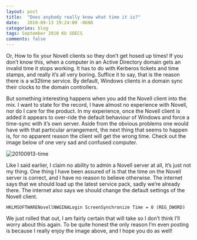```yaml
---
layout: post
title:  "Does anybody really know what time it is?"
date:   2010-09-13 19:24:00 -0600
categories: blog
tags: September 2010 KU SOECS
comments: false
---
```

Or, How to fix your Novell clients so they don’t get hosed up times!
If you don’t know this, when a computer in an Active Directory domain gets an invalid time it stops working. It has to do with Kerberos tickets and time stamps, and really it’s all very boring. Suffice it to say, that is the reason there is a w32time service. By default, Windows clients in a domain sync their clocks to the domain controllers.

But something interesting happens when you add the Novell client into the mix. I want to state for the record, I have almost no experience with Novell, nor do I care for the product. In my experience, once the Novell client is added it appears to over-ride the default behaviour of Windows and force a time-sync with it’s own server. Aside from the obvious problems one would have with that particular arrangement, the next thing that seems to happen is, for no apparent reason the client will get the wrong time. Check out the image below of one very sad and confused computer.

![20100913-time](https://prdwebappstorage.blob.core.windows.net/pattontech/images/20100913-time.png)

Like I said earlier, I claim no ability to admin a Novell server at all, it’s just not my thing. One thing I have been assured of is that the time on the Novell server is correct, and I have no reason to believe otherwise. The internet says that we should load up the latest service pack, sadly we’re already there. The internet also says we should change the default settings of the Novell client.

``` dos
HKLMSOFTWARENovellNWGINALogin ScreenSynchronize Time = 0 (REG_DWORD)
```

We just rolled that out, I am fairly certain that will take so I don’t think I’ll worry about this again. To be quite honest the only reason I’m even posting is because I really enjoy the image above, and I hope you do as well!
